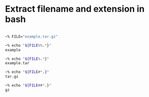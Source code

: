 # Extract filename and extension in bash

```bash

~% FILE="example.tar.gz"

~% echo "${FILE%%.*}"
example

~% echo "${FILE%.*}"
example.tar

~% echo "${FILE#*.}"
tar.gz

~% echo "${FILE##*.}"
gz
```